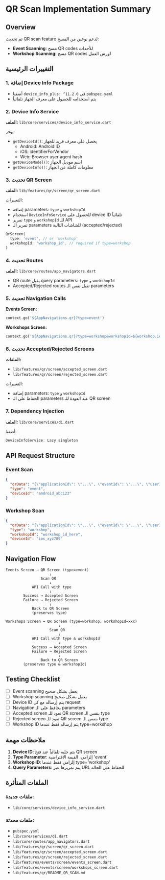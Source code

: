 # QR Scan Implementation Summary

## Overview
تم تحديث QR scan feature لدعم نوعين من المسح:
- **Event Scanning**: مسح QR codes للأحداث
- **Workshop Scanning**: مسح QR codes لورش العمل

## التغييرات الرئيسية

### 1. إضافة Device Info Package
- أضفنا `device_info_plus: ^11.2.0` في `pubspec.yaml`
- يتم استخدامه للحصول على معرف الجهاز تلقائياً

### 2. Device Info Service
**الملف:** `lib/core/services/device_info_service.dart`

يوفر:
- `getDeviceId()`: يحصل على معرف فريد للجهاز
  - Android: Android ID
  - iOS: identifierForVendor
  - Web: Browser user agent hash
- `getDeviceModel()`: اسم موديل الجهاز
- `getDeviceInfo()`: معلومات كاملة عن الجهاز

### 3. تحديث QR Screen
**الملف:** `lib/features/qr/screen/qr_screen.dart`

التغييرات:
- إضافة parameters: `type` و `workshopId`
- استخدام `DeviceInfoService` للحصول على device ID تلقائياً
- تمرير `type` و `workshopId` للـ API
- تمرير الـ parameters للشاشات التالية (accepted/rejected)

```dart
QrScreen(
  type: 'event', // or 'workshop'
  workshopId: 'workshop_id', // required if type=workshop
)
```

### 4. تحديث Routes
**الملف:** `lib/core/routes/app_navigators.dart`

- QR route يقبل query parameters: `type` و `workshopId`
- Accepted/Rejected routes تقبل نفس الـ parameters

### 5. تحديث Navigation Calls

**Events Screen:**
```dart
context.go('${AppNavigations.qr}?type=event')
```

**Workshops Screen:**
```dart
context.go('${AppNavigations.qr}?type=workshop&workshopId=${workshop.id}')
```

### 6. تحديث Accepted/Rejected Screens
**الملفات:**
- `lib/features/qr/screen/accepted_screen.dart`
- `lib/features/qr/screen/rejected_screen.dart`

التغييرات:
- إضافة parameters: `type` و `workshopId`
- الحفاظ على الـ parameters عند العودة للـ QR screen

### 7. Dependency Injection
**الملف:** `lib/core/services/di.dart`

أضفنا:
```dart
DeviceInfoService: Lazy singleton
```

## API Request Structure

### Event Scan
```json
{
  "qrData": "{\"applicationId\": \"...\", \"eventId\": \"...\", \"userId\": \"...\"}",
  "type": "event",
  "deviceId": "android_abc123"
}
```

### Workshop Scan
```json
{
  "qrData": "{\"applicationId\": \"...\", \"eventId\": \"...\", \"userId\": \"...\"}",
  "type": "workshop",
  "workshopId": "workshop_id_here",
  "deviceId": "ios_xyz789"
}
```

## Navigation Flow

```
Events Screen → QR Screen (type=event)
                    ↓
                Scan QR
                    ↓
            API Call with type
                    ↓
        Success → Accepted Screen
        Failure → Rejected Screen
                    ↓
            Back to QR Screen
            (preserves type)
```

```
Workshops Screen → QR Screen (type=workshop, workshopId=xxx)
                        ↓
                    Scan QR
                        ↓
            API Call with type & workshopId
                        ↓
            Success → Accepted Screen
            Failure → Rejected Screen
                        ↓
                Back to QR Screen
        (preserves type & workshopId)
```

## Testing Checklist

- [ ] Event scanning يعمل بشكل صحيح
- [ ] Workshop scanning يعمل بشكل صحيح
- [ ] Device ID يتم إرساله مع كل request
- [ ] Navigation يحافظ على الـ parameters
- [ ] Accepted screen تعود للـ QR screen بنفس الـ type
- [ ] Rejected screen تعود للـ QR screen بنفس الـ type
- [ ] Workshop ID يتم إرساله فقط عندما type=workshop

## ملاحظات مهمة

1. **Device ID**: يتم جلبه تلقائياً عند فتح QR screen
2. **Type Parameter**: إلزامي، القيمة الافتراضية 'event'
3. **Workshop ID**: إلزامي فقط عندما type='workshop'
4. **Query Parameters**: يتم تمريرها عبر URL للحفاظ على الحالة

## الملفات المتأثرة

### ملفات جديدة:
- `lib/core/services/device_info_service.dart`

### ملفات محدثة:
- `pubspec.yaml`
- `lib/core/services/di.dart`
- `lib/core/routes/app_navigators.dart`
- `lib/features/qr/screen/qr_screen.dart`
- `lib/features/qr/screen/accepted_screen.dart`
- `lib/features/qr/screen/rejected_screen.dart`
- `lib/features/events/screen/events_screen.dart`
- `lib/features/events/screen/workshops_screen.dart`
- `lib/features/qr/README_QR_SCAN.md`
